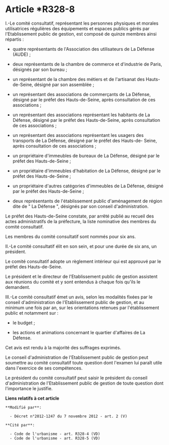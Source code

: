 # Article *R328-8

I.-Le comité consultatif, représentant les personnes physiques et morales utilisatrices régulières des équipements et espaces
publics gérés par l'Etablissement public de gestion, est composé de quinze membres ainsi répartis : 

- quatre représentants de l'Association des utilisateurs de La Défense (AUDE) ;

- deux représentants de la chambre de commerce et d'industrie de Paris, désignés par son bureau ;

- un représentant de la chambre des métiers et de l'artisanat des Hauts-de-Seine, désigné par son assemblée ;

- un représentant des associations de commerçants de La Défense, désigné par le préfet des Hauts-de-Seine, après consultation
de ces associations ;

- un représentant des associations représentant les habitants de La Défense, désigné par le préfet des Hauts-de-Seine, après
consultation de ces associations ;

- un représentant des associations représentant les usagers des transports de La Défense, désigné par le préfet des Hauts-de-
Seine, après consultation de ces associations ;

- un propriétaire d'immeubles de bureaux de La Défense, désigné par le préfet des Hauts-de-Seine ;

- un propriétaire d'immeubles d'habitation de La Défense, désigné par le préfet des Hauts-de-Seine ;

- un propriétaire d'autres catégories d'immeubles de La Défense, désigné par le préfet des Hauts-de-Seine ;

- deux représentants de l'établissement public d'aménagement de région dite de " La Défense ", désignés par son conseil
d'administration. 

Le préfet des Hauts-de-Seine constate, par arrêté publié au recueil des actes administratifs de la préfecture, la liste
nominative des membres du comité consultatif. 

Les membres du comité consultatif sont nommés pour six ans. 

II.-Le comité consultatif élit en son sein, et pour une durée de six ans, un président. 

Le comité consultatif adopte un règlement intérieur qui est approuvé par le préfet des Hauts-de-Seine. 

Le président et le directeur de l'Etablissement public de gestion assistent aux réunions du comité et y sont entendus à
chaque fois qu'ils le demandent. 

III.-Le comité consultatif émet un avis, selon les modalités fixées par le conseil d'administration de l'Etablissement public
de gestion, et au minimum une fois par an, sur les orientations retenues par l'établissement public et notamment sur :

- le budget ;

- les actions et animations concernant le quartier d'affaires de La Défense. 

Cet avis est rendu à la majorité des suffrages exprimés. 

Le conseil d'administration de l'Etablissement public de gestion peut soumettre au comité consultatif toute question dont
l'examen lui paraît utile dans l'exercice de ses compétences. 

Le président du comité consultatif peut saisir le président du conseil d'administration de l'Etablissement public de gestion
de toute question dont l'importance le justifie.

**Liens relatifs à cet article**

	**Modifié par**:

	  - Décret n°2012-1247 du 7 novembre 2012 - art. 2 (V)

	**Cité par**:

	  - Code de l'urbanisme - art. R328-4 (VD)
	  - Code de l'urbanisme - art. R328-5 (VD)
